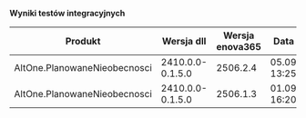 **Wyniki testów integracyjnych**

| Produkt                      | Wersja dll       | Wersja enova365 | Data testu       | Status |
|------------------------------|------------------|-----------------|------------------|--------|
| AltOne.PlanowaneNieobecnosci | 2410.0.0-0.1.5.0 | 2506.2.4        | 05.09.2025 13:25 | ✅     |
| AltOne.PlanowaneNieobecnosci | 2410.0.0-0.1.5.0 | 2506.1.3        | 01.09.2025 16:20 | ✅     |
